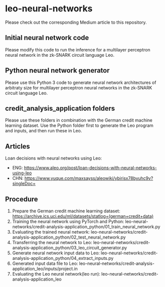 # leo-neural-networks

Please check out the corresponding Medium article to this repository.

## Initial neural network code

Please modify this code to run the inference for a multilayer perceptron neural network in the zk-SNARK circuit language Leo.

## Python neural network generator

Please use this Python 3 code to generate neural network architectures of arbitraty size for multilayer perceptron neural networks in the zk-SNARK circuit language Leo.

## credit_analysis_application folders

Please use these folders in combination with the German credit machine learning dataset. Use the Python folder first to generate the Leo program and inputs, and then run these in Leo.

## Articles
Loan decisions with neural networks using Leo: 
- ENG: https://www.aleo.org/post/loan-decisions-with-neural-networks-using-leo  
- CHN: https://www.yuque.com/maxsayss/aleowiki/ybirisx78byuhc9v?singleDoc=

## Procedure
1. Prepare the German credit machine learning dataset: https://archive.ics.uci.edu/ml/datasets/statlog+(german+credit+data)
2. Training the neural network using PyTorch and Python: leo-neural-networks/credit-analysis-application_python/01_train_neural_network.py
3. Evaluating the trained neural network: leo-neural-networks/credit-analysis-application_python/02_test_neural_network.py
4. Transferring the neural network to Leo: leo-neural-networks/credit-analysis-application_python/03_leo_circuit_generator.py
5. Generate neural network input data to Leo: leo-neural-networks/credit-analysis-application_python/04_extract_inputs.py
6. Generated input data file to Leo: leo-neural-networks/credit-analysis-application_leo/inputs/project.in
7. Evaluating the Leo neural network(leo run): leo-neural-networks/credit-analysis-application_leo

